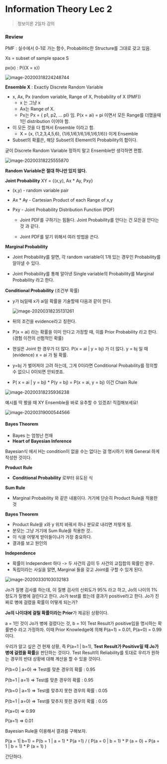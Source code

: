 # Information Theory Lec 2

> 정보이론 2일차 강의



### Review

PMF : 실수에서 0-1로 가는 함수, Probabilitic한 Structure를 그대로 갖고 있음.

Xs = subset of sample space S

px(x) : P({X = x})



![image-20200318224248744](images/image-20200318224248744.png)



**Ensemble X** : Exactly Discrete Random Variable

- x, Ax, Px (random variable, Range of X, Probability of X (PMF))
  - x 는 그냥 x
  - Ax는 Range of X.
  - Px는 Px = { p1, p2, ... pI} 임. P(x = ai) = pi 이면서  모든 Range를 더했을때 1인 distribution 이어야 함.
- 이 모든 것을 다 합쳐서 Ensemble 이라고 함. 
  - X = {x, {1,2,3,4,5,6}, {1/6,1/6,1/6,1/6,1/6,1/6}} 이게 Ensemble
- Subset의 확률은, 해당 Subset의 Element의 Probability의 합이다.

굳이 Discrete Random Variable 정하지 말고 Ensemble만 생각하면 편함.



![image-20200318225555870](images/image-20200318225555870.png)

**Random Variable은 절대 하나만 있지 않다.**

**Joint Probability** XY = {(x,y), Ax * Ay, Pxy} 

- (x,y) - random variable pair

- Ax * Ay - Cartesian Product of each Range of x,y

- Pxy - Joint Probability Distribution Function (PDF)

  - Joint PDF를 구하기는 힘들다. Joint Probability를 안다는 건 모든걸 안다는 것 과 같다.

  - Joint PDF를 알기 위해서 여러 방법을 쓴다.

    

**Marginal Probability**

- Joint Probability를 알면, 각 random variable이 1개 있는 경우인 Probability를 알아낼 수 있다.

- Joint Probability를 통해 알아낸 Single variable의 Probability를 Marginal Probability 라고 한다.

  

**Conditional Probability** (조건부 확률)

- y가 bj일때 x가 ai일 확률을 기술할때 다음과 같이 한다.

  ![image-20200318235131261](images/image-20200318235131261.png)

- 뒤의 조건을 evidence라고 칭한다.
- P(x = ai) 라는 확률을 이미 안다고 가정할 때, 이를 Prior Probability 라고 한다. (경험 이전의 선험적인 확률)
- 현실은 Joint 한 경우가 더 많다. P(x = ai | y = bj) 가 더 많다. y = bj 일 때 (evidence) x = ai 가 될 확률.

- y=bj 가 벌어져야 고려 하는데, 그게 0이라면 Conditional Probability를 정의할 수 없으니 0이되면 안되겟죠.
- P( x = ai | y = bj) * P(y = bj) = P(x = ai, y = bj) 이건 Chain Rule



![image-20200318235936238](images/image-20200318235936238.png)

예시를 딱 봤을 때 XY Ensemble을 바로 유추할 수 있겠죠! 직접해보세요!



![image-20200319000544566](images/image-20200319000544566.png)

#### **Bayes Theorem**

- Bayes 는 엄청난 천재
- **Heart of Bayesian Inference**

Bayesian식 에서 H는 condition이 없을 수는 없다는 걸 명시하기 위해 General 하게 작성한 것이다.

**Product Rule**

- **Conditional Probability** 로부터 유도된 식

**Sum Rule**

- Marginal Probability 와 같은 내용이다. 거기에 단순히 Product Rule을 적용한 것

**Bayes Theorem**

- Product Rule을 x와 y 위치 바꿔서 하나 분모로 내리면 저렇게 됨.
- 분모는 그냥 거기에 Sum Rule을 적용한 것.. 
- 이 식을 어떻게 받아들이냐가 가장 중요하다.
- 결과를 보고 원인의  

**Independence**

- 확률이 Independent 하다 -> 두 사건의 곱이 두 사건의 교집합의 확률인 경우.
-  독립이라는 사실을 알면, Marginal 들을 갖고 Joint를 구할 수 있게 된다.



![image-20200330103032183](images/image-20200330103032183.png)

Jo가 질병 검사를 하는데, 이 질병 검사의 신뢰도가 95% 라고 하고, Jo의 나이의 1% 정도가 질병에 걸린다고 한다. Jo가 test를 봤는데 결과가 positive라고 한다. Jo가 진짜로 병에 걸렸을 확률이 어떻게 되는가?



**Jo의 나이대에 걸릴 확률이라는 Prior**가 제공된 상황이다.

a = 1인 것이 Jo가 병에 걸렸다는 것, b = 1이 Test Result가 positive임을 명시하는 확률변수 라고 가정하자. 이때 Prior Knowledge에 의해 P(a=1) = 0.01, P(a=0) = 0.99 이다. 

우리가 알고 싶은 건 현재 상황, 즉 P(a=1 | b=1), **Test Result가 Positive일 때 Jo가 병에 걸렸을 확률**을 판단하는 것이다. Test Result의 Reliability를 토대로 우리가 원하는 경우의 반대 상황에 대해 계산을 할 수 있을 것이다.

P(b=0 | a=0) => Test를 맞춘 경우의 확률 : 0.95

P(b=1 | a=1) => Test를 맞춘 경우의 확률 : 0.95

P(b=0 | a=1) => Test를 맞추지 못한 경우의 확률 : 0.05

P(b=1 | a=0) => Test를 맞추지 못한 경우의 확률 : 0.05

P(a=0) => 0.99

P(a=1) => 0.01 



Bayesian Rule을 이용해서 결과를 구해보자.



P(a = 1| b=1) = P(b = 1 | a = 1) * P(a =1)  /  ( P(a = 0 | b = 1) * P (a = 0) + P(a = 1 | b = 1) * P (a = 1) ) 

간단하다.

